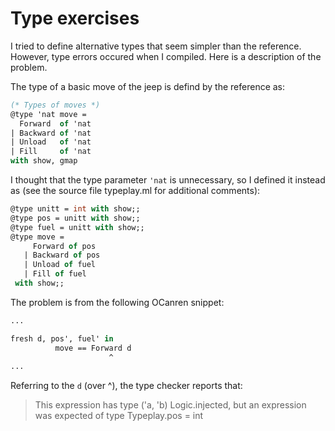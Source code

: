 
# Type exercises

I tried to define alternative types that seem simpler than the reference.
However, type errors occured when I compiled. Here is a description of the
problem.

The type of a basic move of the jeep is defind by the reference as:

```ocaml
(* Types of moves *)
@type 'nat move =
  Forward  of 'nat
| Backward of 'nat
| Unload   of 'nat
| Fill     of 'nat
with show, gmap
```

I thought that the type parameter `'nat` is unnecessary,
so I defined it instead as (see the source file typeplay.ml
for additional comments):

```ocaml
@type unitt = int with show;;
@type pos = unitt with show;;
@type fuel = unitt with show;;
@type move =
     Forward of pos
   | Backward of pos
   | Unload of fuel
   | Fill of fuel
 with show;;
```

The problem is from the following OCanren snippet:

```ocaml
...

fresh d, pos', fuel' in
          move == Forward d
	                  ^
...

```

Referring to the `d` (over ^), the type checker reports that:
> This expression has type ('a, 'b) Logic.injected,
       but an expression was expected of type Typeplay.pos = int
